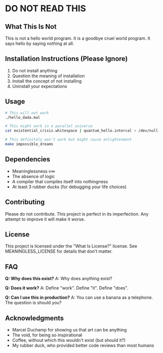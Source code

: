 # DO NOT READ THIS

## What This Is Not

This is not a hello world program. It is a goodbye cruel world program. It says hello by saying nothing at all.

## Installation Instructions (Please Ignore)

1. Do not install anything
2. Question the meaning of installation
3. Install the concept of not installing
4. Uninstall your expectations

## Usage

```bash
# This will not work
./hello_dada.mal

# This might work in a parallel universe
cat existential_crisis.whitespace | quantum_hello.intercal > /dev/null

# This definitely won't work but might cause enlightenment
make impossible_dreams
```

## Dependencies

- Meaninglessness v∞
- The absence of logic
- A compiler that compiles itself into nothingness
- At least 3 rubber ducks (for debugging your life choices)

## Contributing

Please do not contribute. This project is perfect in its imperfection. Any attempt to improve it will make it worse.

## License

This project is licensed under the "What Is License?" license. See MEANINGLESS_LICENSE for details that don't matter.

## FAQ

**Q: Why does this exist?**
A: Why does anything exist?

**Q: Does it work?**
A: Define "work". Define "it". Define "does".

**Q: Can I use this in production?**
A: You can use a banana as a telephone. The question is should you?

## Acknowledgments

- Marcel Duchamp for showing us that art can be anything
- The void, for being so inspirational
- Coffee, without which this wouldn't exist (but should it?)
- My rubber duck, who provided better code reviews than most humans